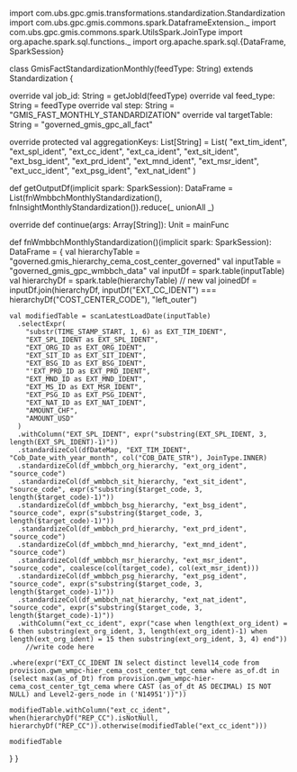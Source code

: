 import com.ubs.gpc.gmis.transformations.standardization.Standardization
import com.ubs.gpc.gmis.commons.spark.DataframeExtension._
import com.ubs.gpc.gmis.commons.spark.UtilsSpark.JoinType
import org.apache.spark.sql.functions._
import org.apache.spark.sql.{DataFrame, SparkSession}

class GmisFactStandardizationMonthly(feedType: String) extends Standardization {

  override val job_id: String = getJobId(feedType)
  override val feed_type: String = feedType
  override val step: String = "GMIS_FAST_MONTHLY_STANDARDIZATION"
  override val targetTable: String = "governed_gmis_gpc_all_fact"

  override protected val aggregationKeys: List[String] = List(
    "ext_tim_ident", "ext_spl_ident", "ext_cc_ident", "ext_ca_ident",
    "ext_sit_ident", "ext_bsg_ident", "ext_prd_ident", "ext_mnd_ident",
    "ext_msr_ident", "ext_ucc_ident", "ext_psg_ident", "ext_nat_ident"
  )

  def getOutputDf(implicit spark: SparkSession): DataFrame =
    List(fnWmbbchMonthlyStandardization(), fnInsightMonthlyStandardization()).reduce(_ unionAll _)

  override def continue(args: Array[String]): Unit = mainFunc

  def fnWmbbchMonthlyStandardization()(implicit spark: SparkSession): DataFrame = {
    val hierarchyTable = "governed.gmis_hierarchy_cema_cost_center_governed"
    val inputTable = "governed_gmis_gpc_wmbbch_data"
    val inputDf = spark.table(inputTable)
    val hierarchyDf = spark.table(hierarchyTable)
    // new
    val joinedDf = inputDf.join(hierarchyDf, inputDf("EXT_CC_IDENT") === hierarchyDf("COST_CENTER_CODE"), "left_outer")

    val modifiedTable = scanLatestLoadDate(inputTable)
      .selectExpr(
        "substr(TIME_STAMP_START, 1, 6) as EXT_TIM_IDENT",
        "EXT_SPL_IDENT as EXT_SPL_IDENT",
        "EXT_ORG_ID as EXT_ORG_IDENT",
        "EXT_SIT_ID as EXT_SIT_IDENT",
        "EXT_BSG_ID as EXT_BSG_IDENT",
        "'EXT_PRD_ID as EXT_PRD_IDENT",
        "EXT_MND_ID as EXT_MND_IDENT",
        "EXT_MS_ID as EXT_MSR_IDENT",
        "EXT_PSG_ID as EXT_PSG_IDENT",
        "EXT_NAT_ID as EXT_NAT_IDENT",
        "AMOUNT_CHF",
        "AMOUNT_USD"
      )
      .withColumn("EXT_SPL_IDENT", expr("substring(EXT_SPL_IDENT, 3, length(EXT_SPL_IDENT)-1)"))
      .standardizeCol(dfDateMap, "EXT_TIM_IDENT", "Cob_Date_with_year_month", col("COB_DATE_STR"), JoinType.INNER)
      .standardizeCol(df_wmbbch_org_hierarchy, "ext_org_ident", "source_code")
      .standardizeCol(df_wmbbch_sit_hierarchy, "ext_sit_ident", "source_code", expr(s"substring($target_code, 3, length($target_code)-1)"))
      .standardizeCol(df_wmbbch_bsg_hierarchy, "ext_bsg_ident", "source_code", expr(s"substring($target_code, 3, length($target_code)-1)"))
      .standardizeCol(df_wmbbch_prd_hierarchy, "ext_prd_ident", "source_code")
      .standardizeCol(df_wmbbch_mnd_hierarchy, "ext_mnd_ident", "source_code")
      .standardizeCol(df_wmbbch_msr_hierarchy, "ext_msr_ident", "source_code", coalesce(col(target_code), col(ext_msr_ident)))
      .standardizeCol(df_wmbbch_psg_hierarchy, "ext_psg_ident", "source_code", expr(s"substring($target_code, 3, length($target_code)-1)"))
      .standardizeCol(df_wmbbch_nat_hierarchy, "ext_nat_ident", "source_code", expr(s"substring($target_code, 3, length($target_code)-1)"))
      .withColumn("ext_cc_ident", expr("case when length(ext_org_ident) = 6 then substring(ext_org_ident, 3, length(ext_org_ident)-1) when length(ext_org_ident) = 15 then substring(ext_org_ident, 3, 4) end"))
    	//write code here
    
    .where(expr("EXT_CC_IDENT IN select distinct level14_code from provision.gwm_wmpc-hier_cema_cost_center_tgt_cema where as_of.dt in (select max(as_of_Dt) from provision.gwm_wmpc-hier-cema_cost_center_tgt_cema where CAST (as_of_dt AS DECIMAL) IS NOT NULL) and Level2-gers_node in ('N14951'))"))

    modifiedTable.withColumn("ext_cc_ident", when(hierarchyDf("REP_CC").isNotNull, hierarchyDf("REP_CC")).otherwise(modifiedTable("ext_cc_ident")))

    modifiedTable
  }
}
